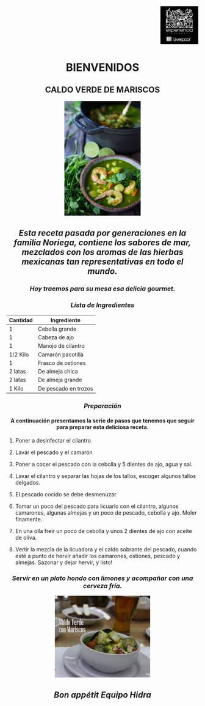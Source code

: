 <div align="right"> <img src= "imagenes/gourmet.png" width="100"> 

<div align="center">

# BIENVENIDOS 




<div align="center">

## **CALDO VERDE DE MARISCOS**

<p align="center">


<img src="imagenes/sopa verde mariscos.jpg" width="200">


</p>

## *Esta receta pasada por generaciones en la familia Noriega, contiene los sabores de mar, mezclados con los aromas de las hierbas mexicanas tan representativas en todo el mundo.*

### *Hoy traemos para su mesa esa delicia gourmet.*


### *Lista de Ingredientes*

<div align="center">


| Cantidad | Ingrediente          |
|----------|--------------------  |
| 1        | Cebolla grande       |
| 1        | Cabeza de ajo        |
| 1        | Manojo de cilantro   |
| 1/2 Kilo | Camarón pacotilla    |
| 1        | Frasco de ostiones   |
| 2 latas  | De almeja chica      |
| 2 latas  | De almeja grande     |
| 1 Kilo   | De pescado en trozos |

</div>

### *Preparación*

<div align="distributed">

#### A continuación presentamos la serie de pasos que tenemos que seguir para preparar esta deliciosa  receta.

<div align="left">

1. Poner a desinfectar el cilantro

2. Lavar el pescado y el camarón

3. Poner a cocer el pescado con la cebolla y 5 dientes de ajo, agua y sal.

4. Lavar el cilantro y separar las hojas de los tallos, escoger algunos tallos delgados.

5. El pescado cocido se debe desmenuzar.

6. Tomar un poco del pescado para  licuarlo con el cilantro, algunos camarones, algunas almejas y un poco de pescado, cebolla y ajo. Moler finamente.

7. En una olla freír un poco de cebolla y unos 2 dientes de ajo con aceite de oliva.

8. Vertir la mezcla de la licuadora y el caldo sobrante del pescado, cuando esté a punto de hervir añadir los camarones, ostiones, pescado y almejas. Sazonar y dejar hervir, y listo!

<div align="center">

### *Servir en un plato hondo con limones y acompañar con una cerveza fría.*


<div align="center"> 

<img src="imagenes/caldoychela.jpg" width="250">


<p align="center">

## *Bon appétit Equipo Hidra*

